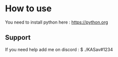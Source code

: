 # How to use 
You need to install python here : https://python.org

## Support
If you need help add me on discord : $ ./KASav#1234
